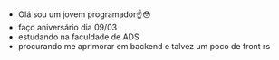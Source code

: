 - Olá sou um jovem programador☝️😳
- faço aniversário dia 09/03
- estudando na faculdade de ADS
- procurando me aprimorar em backend e talvez um poco de front rs
<!---
cHr1S1T1aN/cHr1S1T1aN is a ✨ special ✨ repository because its `README.md` (this file) appears on your GitHub profile.
You can click the Preview link to take a look at your changes.
--->
